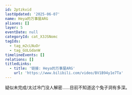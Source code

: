 ```yaml
---
id: 2ptzkvid
lastUpdated: '2025-06-07'
name: Heya的万事屋ARG
aliases: []
layer: 5
eventDate: null
categoryId: cat_X3JSNomc
tagIds:
  - tag_m2cLNuOr
  - tag_GULGdanW
timelineEvents: []
relations: []
titledLinks:
  - title: '链接: Heya的万事屋ARG'
    url: 'https://www.bilibili.com/video/BV1B94y1e7Ta'
---
```

疑似未完成/太过冷门没人解密......目前不知道这个兔子洞有多深。
